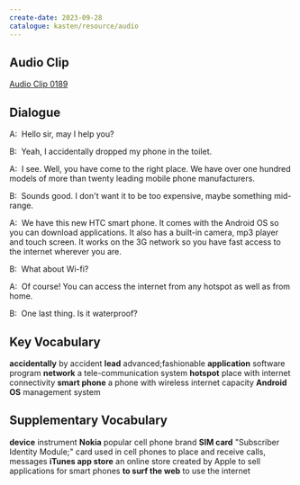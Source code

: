 ```yaml
---
create-date: 2023-09-28
catalogue: kasten/resource/audio
---
```


## Audio Clip
[Audio Clip 0189](https://archive.org/download/englishpod_all/englishpod_0189dg.mp3)

## Dialogue
A:  Hello sir, may I help you? 

B:  Yeah, I accidentally dropped my phone in the toilet. 

A:  I see. Well, you have come to the right place. We have over one hundred models of more than twenty leading mobile phone manufacturers. 

B:  Sounds good. I don't want it to be too expensive, maybe something mid-range. 

A:  We have this new HTC smart phone. It comes with the Android OS so you can download applications. It also has a built-in camera, mp3 player and touch screen. It works on the 3G network so you have fast access to the internet wherever you are. 

B:  What about Wi-fi? 

A:  Of course! You can access the internet from any hotspot as well as from home. 

B:  One last thing. Is it waterproof? 

## Key Vocabulary
**accidentally**      by accident
**lead**              advanced;fashionable
**application**       software program
**network**           a tele-communication system
**hotspot**           place with internet connectivity
**smart phone**       a phone with wireless internet capacity
**Android OS**        management system

## Supplementary Vocabulary
**device**                instrument
**Nokia**                 popular cell phone brand
**SIM card**              "Subscriber Identity Module;" card used in cell phones to place and receive calls, messages
**iTunes app store**      an online store created by Apple to sell applications for smart phones
**to surf the web**       to use the internet
